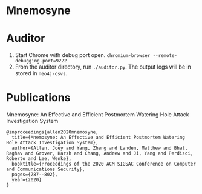 Mnemosyne
=========

Auditor 
========

1. Start Chrome with debug port open. `chromium-browser --remote-debugging-port=9222`
2. From the auditor directory, run `./auditor.py`.  The output logs will be in
   stored in `neo4j-csvs`.


Publications
=============
Mnemosyne: An Effective and Efficient Postmortem Watering Hole Attack Investigation System

```
@inproceedings{allen2020mnemosyne,
  title={Mnemosyne: An Effective and Efficient Postmortem Watering Hole Attack Investigation System},
  author={Allen, Joey and Yang, Zheng and Landen, Matthew and Bhat, Raghav and Grover, Harsh and Chang, Andrew and Ji, Yang and Perdisci, Roberto and Lee, Wenke},
  booktitle={Proceedings of the 2020 ACM SIGSAC Conference on Computer and Communications Security},
  pages={787--802},
  year={2020}
}
```
